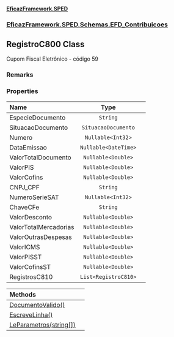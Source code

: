 #### [EficazFramework.SPED](EficazFrameworkSPED.md 'EficazFramework SPED')
### [EficazFramework.SPED.Schemas.EFD_Contribuicoes](EficazFramework.SPED.Schemas.EFD_Contribuicoes.md 'EficazFramework.SPED.Schemas.EFD_Contribuicoes')

## RegistroC800 Class

Cupom Fiscal Eletrônico - código 59

### Remarks
### Properties

| Name | Type | |
| :--- | :---: | :--- |
| EspecieDocumento | `String` |  |
| SituacaoDocumento | `SituacaoDocumento` |  |
| Numero | `Nullable<Int32>` |  |
| DataEmissao | `Nullable<DateTime>` |  |
| ValorTotalDocumento | `Nullable<Double>` |  |
| ValorPIS | `Nullable<Double>` |  |
| ValorCofins | `Nullable<Double>` |  |
| CNPJ_CPF | `String` |  |
| NumeroSerieSAT | `Nullable<Int32>` |  |
| ChaveCFe | `String` |  |
| ValorDesconto | `Nullable<Double>` |  |
| ValorTotalMercadorias | `Nullable<Double>` |  |
| ValorOutrasDespesas | `Nullable<Double>` |  |
| ValorICMS | `Nullable<Double>` |  |
| ValorPISST | `Nullable<Double>` |  |
| ValorCofinsST | `Nullable<Double>` |  |
| RegistrosC810 | `List<RegistroC810>` |  |

| Methods | |
| :--- | :--- |
| [DocumentoValido()](EficazFramework.SPED.Schemas.EFD_Contribuicoes/RegistroC800/DocumentoValido().md 'EficazFramework.SPED.Schemas.EFD_Contribuicoes.RegistroC800.DocumentoValido()') | |
| [EscreveLinha()](EficazFramework.SPED.Schemas.EFD_Contribuicoes/RegistroC800/EscreveLinha().md 'EficazFramework.SPED.Schemas.EFD_Contribuicoes.RegistroC800.EscreveLinha()') | |
| [LeParametros(string[])](EficazFramework.SPED.Schemas.EFD_Contribuicoes/RegistroC800/LeParametros(string[]).md 'EficazFramework.SPED.Schemas.EFD_Contribuicoes.RegistroC800.LeParametros(string[])') | |
